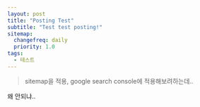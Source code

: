 ```yaml
---
layout: post
title: "Posting Test"
subtitle: "Test test posting!"
sitemap:
  changefreq: daily
  priority: 1.0
tags:
  - 테스트
---
```


> sitemap을 적용, google search console에 적용해보려하는데..

왜 안되냐..
